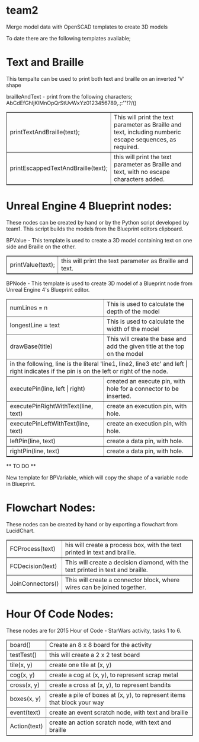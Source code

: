 # team2
Merge model data with OpenSCAD templates to create 3D models

To date there are the following templates available;

<h1>Text and Braille</h1>
This tempalte can be used to print both text and braille on an inverted 'V' shape

brailleAndText - print from the following characters;
AbCdEfGhIjKlMnOpQrStUvWxYz0123456789,.;:'\"!?/()

<table border="1">
	<tr>
		<td>printTextAndBraille(text);</td><td>This will print the text parameter as Braille and text, including numberic escape sequences, as required.</td>
	</tr><tr>
		<td>printEscappedTextAndBraille(text);</td><td>this will print the text parameter as Braille and text, with no escape characters added.</td>
	</tr>
</table>


<h1>Unreal Engine 4 Blueprint nodes:</h1>
These nodes can be created by hand or by the Python script developed by team1. This script builds the models from the Blueprint editors clipboard.


BPValue - This template is used to create a 3D model containing text on one side and Braille on the other.

<table border="1">
	<tr>
		<td>printValue(text);</td><td>this will print the text parameter as Braille and text.</td>
	</tr>
</table>

BPNode - This template is used to create 3D model of a Blueprint node from Unreal Engine 4's Blueprint editor.

<table border="1">
	<tr>
		<td>numLines = n</td><td>This is used to calculate the depth of the model</td>
	</tr><tr>
		<td>longestLine = text</td><td>This is used to calculate the width of the model</td>
	</tr><tr>
		<td>drawBase(title)</td><td>This will create the base and add the given title at the top on the model</td>
	</tr><tr>
		<td colspan="2">in the following, line is the literal 'line1, line2, line3 etc' and left | right indicates if the pin is on the left or right of the node.</td>
	</tr><tr>
		<td>executePin(line, left | right)</td><td>created an execute pin, with hole for a connector to be inserted.</td>
	</tr><tr>
		<td>executePinRightWithText(line, text)</td><td>create an execution pin, with hole.</td>
	</tr><tr>
		<td>executePinLeftWithText(line, text)</td><td>create an execution pin, with hole.</td>
	</tr><tr>
		<td>leftPin(line, text)</td><td>create a data pin, with hole.</td>
	</tr><tr>
		<td>rightPin(line, text)</td><td>create a data pin, with hole.</td>
	</tr>
</table>

** TO DO **

New template for BPVariable, which will copy the shape of a variable node in Blueprint.


<h1>Flowchart Nodes:</h1>
These nodes can be created by hand or by exporting a flowchart from LucidChart.

<table border="1">
	<tr>
		<td>FCProcess(text)</td><td>his will create a process box, with the text printed in text and braille.</td>
	</tr><tr>
		<td>FCDecision(text)</td><td>This will create a decision diamond, with the text printed in text and braille.</td>
	</tr><tr>
		<td>JoinConnectors()</td><td>This will create a connector block, where wires can be joined together.</td>
	</tr>
</table>

<h1>Hour Of Code Nodes:</h1>
These nodes are for 2015 Hour of Code - StarWars activity, tasks 1 to 6.

<table border="1">
	<tr>
		<td>board()</td><td>Create an 8 x 8 board for the activity</td>
	</tr><tr>
		<td>testTest()</td><td>this will create a 2 x 2 test board</td>
	</tr><tr>		
		<td>tile(x, y)</td><td>create one tile at (x, y)</td>
	</tr><tr>
		<td>cog(x, y)</td><td>create a cog at (x, y), to represent scrap metal</td>
	</tr><tr>
		<td>cross(x, y)</td><td>create a cross at (x, y), to represent bandits</td>
	</tr><tr>
		<td>boxes(x, y)</td><td>create a pile of boxes at (x, y), to represent items that block your way</td>
	</tr><tr>
		<td>event(text)</td><td>create an event scratch node, with text and braille</td>
	</tr><tr>
		<td>Action(text)</td><td>create an action scratch node, with text and braille</td>
	</tr>
</table>





